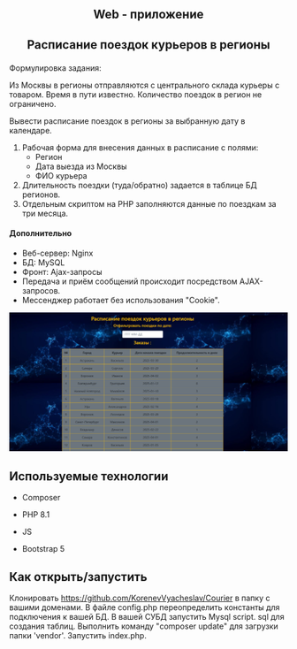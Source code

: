## <p align='center'>Web - приложение</p>

## <p align='center'>Расписание поездок курьеров в регионы</p>

Формулировка задания:
<p> Из Москвы в регионы отправляются с центрального склада курьеры с товаром. Время в пути известно. Количество поездок в регион не ограничено. 
</p>

<p>Вывести расписание поездок в регионы за выбранную дату в календаре. </p>

1. Рабочая форма для внесения данных в расписание с полями: 
    + Регион
    + Дата выезда из Москвы
    + ФИО курьера 
2. Длительность поездки (туда/обратно) задается в таблице БД регионов.
3. Отдельным скриптом на PHP заполняются данные по поездкам за три месяца.

#### Дополнительно
+ Веб-сервер: Nginx
+ БД: MySQL 
+ Фронт: Ajax-запросы 
+ Передача и приём сообщений происходит посредством AJAX-запросов.
+ Мессенджер работает без использования "Сookie".

![alt text](./pictures/printscreen.png)

## Используемые технологии

* Composer

* PHP 8.1

* JS

* Bootstrap 5


## Как открыть/запустить

Клонировать https://github.com/KorenevVyacheslav/Courier в  папку c вашими доменами. В файле config.php переопределить константы для подключения к вашей БД. В вашей СУБД запустить Mysql script. sql для создания таблиц. Выполнить команду "composer update" для загрузки папки 'vendor'. Запустить index.php. 